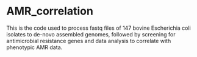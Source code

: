 # AMR_correlation
This is the code used to process fastq files of 147 bovine Escherichia coli isolates to de-novo assembled genomes, followed by screening for antimicrobial resistance genes and data analysis to correlate with phenotypic AMR data.
